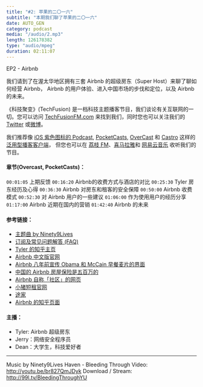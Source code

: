 ```yaml
---
title: "#2: 苹果的二〇一六"
subtitle: "本期我们聊了苹果的二〇一六"
date: AUTO_GEN
category: podcast
media: "/audio/2.mp3"
length: 126178382
type: "audio/mpeg"
duration: 02:11:07
---
```

EP2 - Airbnb

我们请到了在渥太华地区拥有三套 Airbnb 的超级房东（Super Host）来聊了聊如何经营 Airbnb， Airbnb 的用户体验、进入中国市场的步伐和定位，以及 Airbnb 的未来。

《科技聚变》(TechFusion) 是一档科技主题播客节目，我们谈论有关互联网的一切。您可以访问 [TechFusionFM.com](TechFusionFM.com) 来找到我们，同时您也可以关注我们的 [Twitter](http://twitter.com/TechFusionFM") 或[微博](http://weibo.com/TechFusionFM)。

我们推荐像 [iOS 紫色图标的 Podcast](https://itunes.apple.com/cn/podcast/id1202658654), [PocketCasts](http://pca.st/podcast/28fcd200-cc7c-0134-10da-25324e2a541d), [OverCast](https://overcast.fm) 和 [Castro](http://supertop.co/castro/) 这样的 [泛用型播客客户端](https://techfusionfm.com/faq)， 但您也可以在 [荔枝 FM](https://www.lizhi.fm/1494013/)、[喜马拉雅](http://www.ximalaya.com/72456289/album/6648521)和 [网易云音乐](http://music.163.com/#/djradio?id=347498120) 收听我们的节目。

#### 章节(Overcast, PocketCasts)：
```00:01:05``` 上期反馈
```00:16:20``` Airbnb的收费方式与酒店的对比
```00:25:30``` Tyler 房东经历及心得 
```00:36:30``` Airbnb 对房东和租客的安全保障
```00:50:00``` Airbnb 收费模式
```00:52:30``` 对 Airbnb 用户的一些建议
```01:06:00``` 作为使用用户的经历分享
```01:17:00``` Airbnb 近期在国内的营销
```01:42:40``` Airbnb 的未来



#### 参考链接：
- [主题曲 by Ninety9Lives](http://99l.tv/BleedingThroughYU)
- [订阅及常见问题解答 (FAQ)](https://techfusionfm.com/faq)
- [Tyler 的知乎主页](https://www.zhihu.com/people/tyler-zhuang/answers)
- [Airbnb 中文版官网](https://zh.airbnb.com)
- [Airbnb 八年前宣传 Obama 和 McCain 早餐麦片的界面](https://www.airbnb.ca/obamaos)
- [中国的 Airbnb 房屋保险是五百万的](https://zh.airbnb.com/guarantee)
- [Airbnb 自称「社区」的网页](https://zh.airbnb.com/standards)
- [小猪短租官网](http://www.xiaozhu.com)
- [途家](https://www.tujia.com)
- [Airbnb 的知乎页面](https://www.zhihu.com/org/airbnb-58/answers)

#### 主播：
- Tyler: Airbnb 超级房东
- Jerry：网络安全程序员
- Dean：大学生，科技爱好者

---
Music by Ninety9Lives
Haven - Bleeding Through
Video: http://youtu.be/br827QmJDyk
Download / Stream: http://99l.tv/BleedingThroughYU